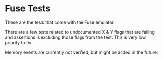 # Fuse Tests
These are the tests that come with the Fuse emulator.

There are a few tests related to undocumented X & Y flags that are failing and assertions
is excluding those flags from the test. This is very low priority to fix.

Memory events are currently not verified, but might be added in the future.